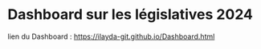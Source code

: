 # **Dashboard sur les législatives  2024**

lien du Dashboard : 
https://ilayda-git.github.io/Dashboard.html



